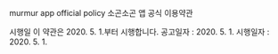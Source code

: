 murmur app official policy 소곤소곤 앱 공식 이용약관

시행일 이 약관은 2020. 5. 1.부터 시행합니다. 공고일자 : 2020. 5. 1. 시행일자 : 2020. 5. 1.
